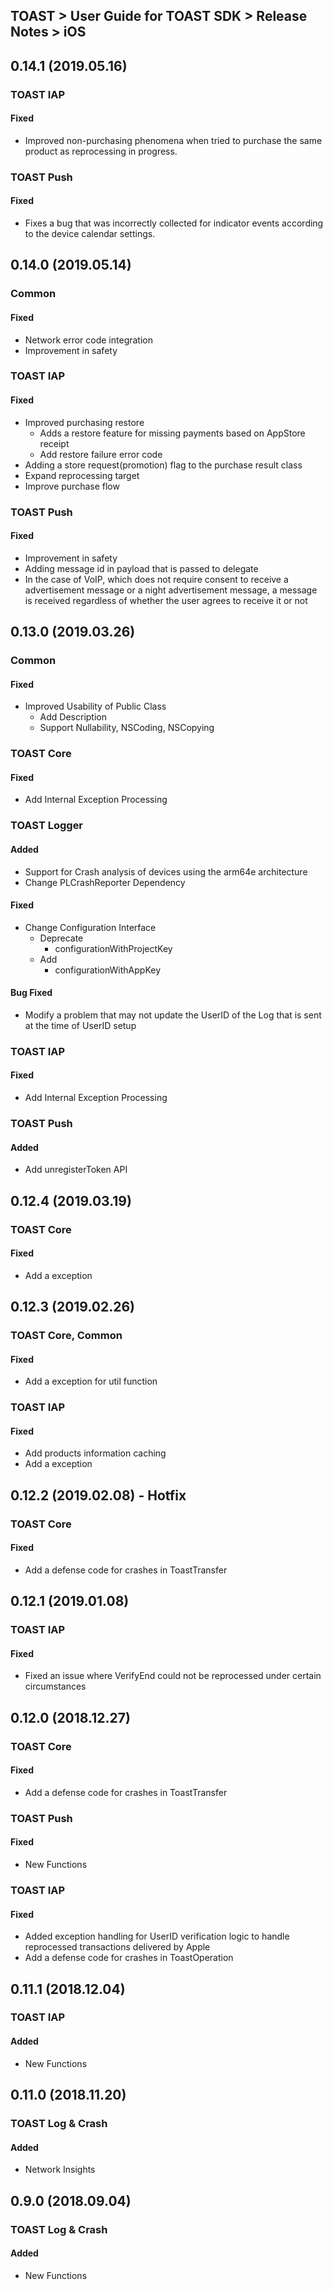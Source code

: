## TOAST > User Guide for TOAST SDK > Release Notes > iOS

## 0.14.1 (2019.05.16)

### TOAST IAP

#### Fixed

* Improved non-purchasing phenomena when tried to purchase the same product as reprocessing in progress.

### TOAST Push

#### Fixed

* Fixes a bug that was incorrectly collected for indicator events according to the device calendar settings.

## 0.14.0 (2019.05.14)

### Common

#### Fixed

* Network error code integration
* Improvement in safety

### TOAST IAP

#### Fixed

* Improved purchasing restore
    * Adds a restore feature for missing payments based on AppStore receipt 
    * Add restore failure error code
* Adding a store request(promotion) flag to the purchase result class
* Expand reprocessing target
* Improve purchase flow

### TOAST Push

#### Fixed

* Improvement in safety
* Adding message id in payload that is passed to delegate
* In the case of VoIP, which does not require consent to receive a advertisement message or a night advertisement message, a message is received regardless of whether the user agrees to receive it or not

## 0.13.0 (2019.03.26)

### Common

#### Fixed

* Improved Usability of Public Class
  * Add Description
  * Support Nullability, NSCoding, NSCopying

### TOAST Core

#### Fixed

* Add Internal Exception Processing

### TOAST Logger

#### Added

* Support for Crash analysis of devices using the arm64e architecture
* Change PLCrashReporter Dependency

#### Fixed

* Change Configuration Interface
  * Deprecate
    * configurationWithProjectKey
  * Add
    * configurationWithAppKey

#### Bug Fixed

* Modify a problem that may not update the UserID of the Log that is sent at the time of UserID setup

### TOAST IAP

#### Fixed

* Add Internal Exception Processing

### TOAST Push

#### Added

* Add unregisterToken API

## 0.12.4 (2019.03.19)

### TOAST Core

#### Fixed

* Add a exception 

## 0.12.3 (2019.02.26)

### TOAST Core, Common

#### Fixed

* Add a exception for util function

### TOAST IAP

#### Fixed

* Add products information caching 
* Add a exception 

## 0.12.2 (2019.02.08) - Hotfix

### TOAST Core

#### Fixed

* Add a defense code for crashes in ToastTransfer

## 0.12.1 (2019.01.08)

### TOAST IAP

#### Fixed

* Fixed an issue where VerifyEnd could not be reprocessed under certain circumstances

## 0.12.0 (2018.12.27)

### TOAST Core

#### Fixed

* Add a defense code for crashes in ToastTransfer

### TOAST Push

#### Fixed 

* New Functions 

### TOAST IAP

#### Fixed

* Added exception handling for UserID verification logic to handle reprocessed transactions delivered by Apple
* Add a defense code for crashes in ToastOperation

## 0.11.1 (2018.12.04)

### TOAST IAP

#### Added 

* New Functions 


## 0.11.0 (2018.11.20)

### TOAST Log & Crash

#### Added 

* Network Insights


## 0.9.0 (2018.09.04)

### TOAST Log & Crash

#### Added

* New Functions
